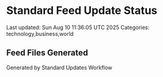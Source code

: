 # Standard Feed Update Status
Last updated: Sun Aug 10 11:36:05 UTC 2025
Categories: technology,business,world

## Feed Files Generated

Generated by Standard Updates Workflow
